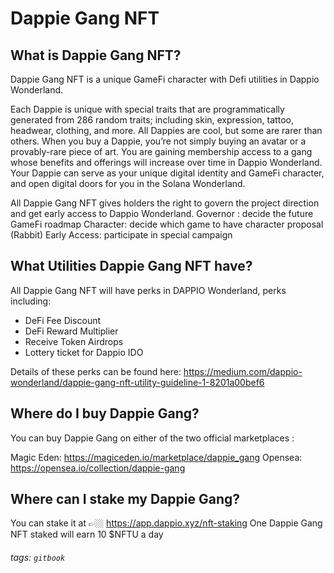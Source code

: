# Dappie Gang NFT 

## What is Dappie Gang NFT?

Dappie Gang NFT is a unique GameFi character with Defi utilities in Dappio Wonderland.

Each Dappie is unique with special traits that are programmatically generated from 286 random traits; including skin, expression, tattoo, headwear, clothing, and more. All Dappies are cool, but some are rarer than others.
When you buy a Dappie, you’re not simply buying an avatar or a provably-rare piece of art. You are gaining membership access to a gang whose benefits and offerings will increase over time in Dappio Wonderland. Your Dappie can serve as your unique digital identity and GameFi character, and open digital doors for you in the Solana Wonderland.

All Dappie Gang NFT gives holders the right to govern the project direction and get early access to Dappio Wonderland.
Governor : decide the future GameFi roadmap
Character: decide which game to have character proposal (Rabbit)
Early Access: participate in special campaign

## What Utilities Dappie Gang NFT have?

All Dappie Gang NFT will have perks in DAPPIO Wonderland, perks including:
- DeFi Fee Discount 
- DeFi Reward Multiplier
- Receive Token Airdrops
- Lottery ticket for Dappio IDO

Details of these perks can be found here:
https://medium.com/dappio-wonderland/dappie-gang-nft-utility-guideline-1-8201a00bef6

## Where do I buy Dappie Gang?
You can buy Dappie Gang on either of the two official marketplaces : 

Magic Eden: https://magiceden.io/marketplace/dappie_gang 
Opensea: https://opensea.io/collection/dappie-gang 

## Where can I stake my Dappie Gang?
You can stake it at 👉🏼 https://app.dappio.xyz/nft-staking
One Dappie Gang NFT staked will earn 10 $NFTU a day



###### tags: `gitbook`